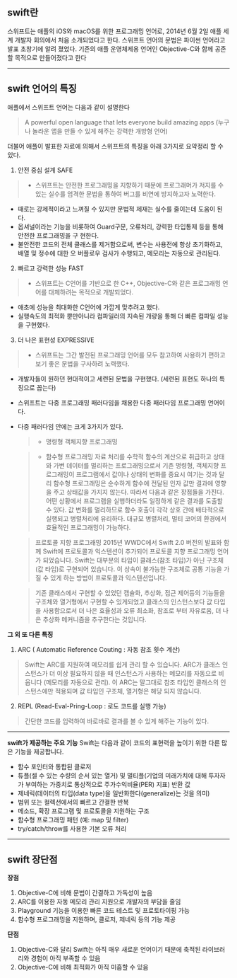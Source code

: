**swift란**
-----------

스위프트는 애플의 iOS와 macOS를 위한 프로그래밍 언어로, 2014년 6월 2일 애플 세계 개발자 회의에서 처음 소개되었다고 한다. 스위프트 언어의 문법은 파이썬 언어라고 발표 초창기에 알려 졌었다. 기존의 애플 운영체제용 언어인 Objective-C와 함께 공존할 목적으로 만들어졌다고 한다

***

**swift 언어의 특징**
-------------------

애플에서 스위프트 언어는 다음과 같이 설명한다
> A powerful open language that lets everyone build amazing apps
  (누구나 놀라운 앱을 만들 수 있게 해주는 강력한 개방형 언어)


더불어 애플이 발표한 자료에 의해서 스위프트의 특징을 아래 3가지로 요약정리 할 수 있다.

1.  안전 중심 설계 SAFE
> - 스위프트는 안전한 프로그래밍을 지향하기 때문에 프로그래머가 저지를 수 있는 실수를 엄격한 문법을 통하여 버그를 비연에 방지하고자 노력한다.
 - 때로는 강제적이라고 느껴질 수 있지만 문법적 제재는 실수를 줄이는데 도움이 된다.
 - 옵셔널이라는 기능을 비롯하여 Guard구문, 오류처리, 강력한 타입통제 등을 통해 안전한 프로그래밍을 구 현한다.
 - 불안전한 코드의 전체 클래스를 제거함으로써, 변수는 사용전에 항상 초기화하고, 배열 및 정수에 대한 오 버플로우 검사가 수행되고, 메모리는 자동으로 관리된다.

 2. 빠르고 강력한 성능 FAST
> - 스위프트는 C언어를 기반으로 한 C++, Objective-C와 같은 프로그래밍 언어를 대체하려는 목적으로 개발되었다.
 - 애초에 성능을 최대화한 C언어에 가깝게 맞추려고 했다.
 - 실행속도의 최적화 뿐만아니라 컴파일러의 지속된 개량을 통해 더 빠른 컴파일 성능을 구현했다.

3. 더 나은 표현성 EXPRESSIVE
> - 스위프트는 그간 발전된 프로그래밍 언어를 모두 참고하여 사용하기 편하고 보기 좋은 문법을 구사하려 노력했다.
 - 개발자들이 원하던 현대적이고 세련된 문법을 구현했다. (세련된 표현도 하나의 특징으로 꼽는다)
 - 스위프트는 다중 프로그래밍 패러다임을 채용한 다중 패러다임 프로그래밍 언어이다.
 - 다중 패러다임 안에는 크게 3가지가 있다.

   > - 명령형 객체지향 프로그래밍

   > - 함수형 프로그래밍
     >자료 처리를 수학적 함수의 계산으로 취급하고 상태와 가변 데이터를 멀리하는 프로그래밍으로서 기존 명령형, 객체지향 프로그래밍이 프로그램에서 값이나 상태의 변화를 중요시 여기는 것과 달리 함수형 프로그래밍은 순수하게 함수에 전달된 인자 값만 결과에 영향을 주고 상태값을 가지지 않는다. 따라서 다음과 같은 장점들을 가진다.
     >어떤 상황에서 프로그램을 실행하더라도 일정하게 같은 결과를 도출할 수 있다.
     >값 변화를 멀리하므로 함수 호출이 각각 상호 간에 배타적으로 실행되고 병렬처리에 유리하다.
     >대규모 병렬처리, 멀티 코어의 환경에서 효율적인 프로그래밍이 가능하다.

   >프로토콜 지향 프로그래밍
     >2015년 WWDC에서 Swift 2.0 버전의 발표와 함께 Swift에 프로토콜과 익스텐션이 추가되어 프로토콜 지향 프로그래밍 언어가 되었습니다. Swift는 대부분의 타입이 클래스(참조 타입)가 아닌 구조체(값 타입)로 구현되어 있습니다. 이 상속이 불가능한 구조체로 공통 기능을 가질 수 있게 하는 방법이 프로토콜과 익스텐션입니다.

     >기존 클래스에서 구현할 수 있었던 캡슐화, 추상화, 접근 제어등의 기능들을 구조체와 열거형에서 구현할 수 있게되었고 클래스의 인스턴스보다 값 타입을 사용함으로서 더 나은 효율성과 오류 최소화, 참조로 부터 자유로움, 더 나은 추상화 메커니즘을 추구한다는 것입니다.

**그 외 또 다른 특징**
1. ARC ( Automatic Reference Couting : 자동 참조 횟수 계산)
>Swift는 ARC를 지원하여 메모리를 쉽게 관리 할 수 있습니다. ARC가 클래스 인스턴스가 더 이상 필요하지 않을 때 인스턴스가 사용하는 메모리를 자동으로 비웁니다 (메모리를 자동으로 관리). 이 ARC는 말그대로 참조 타입인 클래스의 인스턴스에만 적용되며 값 타입인 구조체, 열거형은 해당 되지 않습니다. 

2. REPL (Read-Eval-Pring-Loop : 로도 코드를 실행 가능)
>간단한 코드를 입력하여 바로바로 결과를 볼 수 있게 해주는 기능이 있다.

***

**swift가 제공하는 주요 기능**
Swift는 다음과 같이 코드의 표현력을 높이기 위한 다른 많은 기능을 제공합니다.

- 함수 포인터와 통합된 클로저
- 튜플(셀 수 있는 수량의 순서 있는 열거) 및 멀티플(기업의 미래가치에 대해 투자자가 부여하는 가중치로 통상적으로 주가수익비율(PER) 지표) 반환 값
- 제네릭(데이터의 타입(data type)을 일반화한다(generalize)는 것을 의미)
- 범위 또는 컬렉션에서의 빠르고 간결한 반복
- 메소드, 확장 프로그램 및 프로토콜을 지원하는 구조
- 함수형 프로그래밍 패턴 (예: map 및 filter)
- try/catch/throw를 사용한 기본 오류 처리

***

**swift 장단점**
---------------

**장점**
 1. Objective-C에 비해 문법이 간결하고 가독성이 높음
 2. ARC를 이용한 자동 메모리 관리 지원으로 개발자의 부담을 줄임
 3. Playground 기능을 이용한 빠른 코드 테스트 및 프로토타이핑 가능
 4. 함수형 프로그래밍을 지원하며, 클로저, 제네릭 등의 기능 제공

**단점**
 1. Objective-C와 달리 Swift는 아직 매우 새로운 언어이기 때문에 축적된 라이브러리와 경험이 아직 부족할 수 있음
 2. Objective-C에 비해 최적화가 아직 미흡할 수 있음
